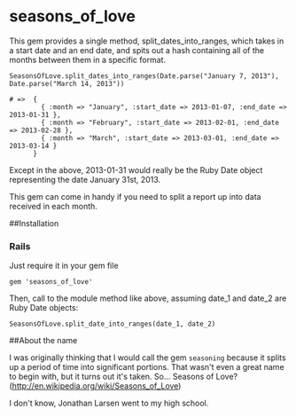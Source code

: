 seasons_of_love
=========

This gem provides a single method, split_dates_into_ranges, which takes in a start date
and an end date, and spits out a hash containing all of the months between them in a 
specific format.

    SeasonsOfLove.split_dates_into_ranges(Date.parse("January 7, 2013"), Date.parse("March 14, 2013"))

    # =>  {
            { :month => "January", :start_date => 2013-01-07, :end_date => 2013-01-31 }, 
            { :month => "February", :start_date => 2013-02-01, :end_date => 2013-02-28 }, 
            { :month => "March", :start_date => 2013-03-01, :end_date => 2013-03-14 }
          }

Except in the above, 2013-01-31 would really be the Ruby Date object representing the date January
31st, 2013.

This gem can come in handy if you need to split a report up into data received in each month.

##Installation

### Rails

Just require it in your gem file

    gem 'seasons_of_love'

Then, call to the module method like above, assuming date_1 and date_2 are Ruby Date objects:

    SeasonsOfLove.split_date_into_ranges(date_1, date_2)

##About the name

I was originally thinking that I would call the gem `seasoning` because it splits up a period of 
time into significant portions.  That wasn't even a great name to begin with, but it turns out it's
taken.  So... Seasons of Love?(http://en.wikipedia.org/wiki/Seasons_of_Love)

I don't know, Jonathan Larsen went to my high school.
